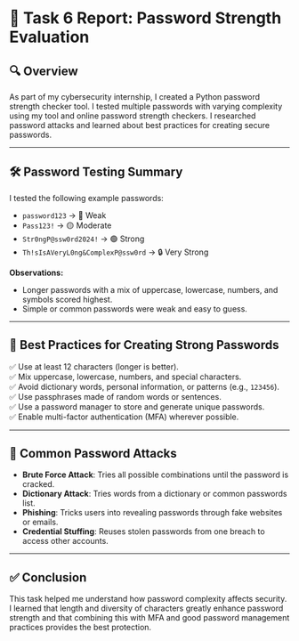 # 📄 Task 6 Report: Password Strength Evaluation

## 🔍 Overview
As part of my cybersecurity internship, I created a Python password strength checker tool. I tested multiple passwords with varying complexity using my tool and online password strength checkers. I researched password attacks and learned about best practices for creating secure passwords.

---

## 🛠 Password Testing Summary
I tested the following example passwords:
- `password123` → 🔴 Weak
- `Pass123!` → 🟡 Moderate
- `Str0ngP@ssw0rd2024!` → 🟢 Strong
- `Th!sIsAVeryL0ng&ComplexP@ssw0rd` → 🔒 Very Strong

**Observations:**
- Longer passwords with a mix of uppercase, lowercase, numbers, and symbols scored highest.
- Simple or common passwords were weak and easy to guess.

---

## 📌 Best Practices for Creating Strong Passwords
✅ Use at least 12 characters (longer is better).  
✅ Mix uppercase, lowercase, numbers, and special characters.  
✅ Avoid dictionary words, personal information, or patterns (e.g., `123456`).  
✅ Use passphrases made of random words or sentences.  
✅ Use a password manager to store and generate unique passwords.  
✅ Enable multi-factor authentication (MFA) wherever possible.

---

## 🔐 Common Password Attacks
- **Brute Force Attack**: Tries all possible combinations until the password is cracked.
- **Dictionary Attack**: Tries words from a dictionary or common passwords list.
- **Phishing**: Tricks users into revealing passwords through fake websites or emails.
- **Credential Stuffing**: Reuses stolen passwords from one breach to access other accounts.

---

## ✅ Conclusion
This task helped me understand how password complexity affects security. I learned that length and diversity of characters greatly enhance password strength and that combining this with MFA and good password management practices provides the best protection.
